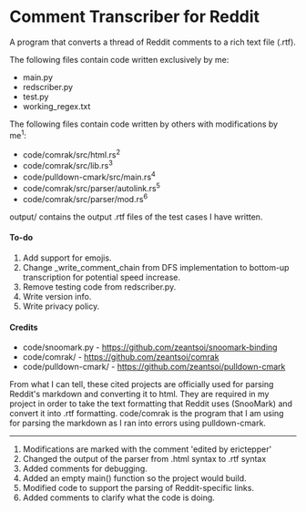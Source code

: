 # Comment Transcriber for Reddit
A program that converts a thread of Reddit comments to a rich text file (.rtf). 

The following files contain code written exclusively by me:
- main.py
- redscriber.py
- test.py
- working_regex.txt

The following files contain code written by others with modifications by me<sup>1</sup>:
- code/comrak/src/html.rs<sup>2</sup>
- code/comrak/src/lib.rs<sup>3</sup>
- code/pulldown-cmark/src/main.rs<sup>4</sup>
- code/comrak/src/parser/autolink.rs<sup>5</sup>
- code/comrak/src/parser/mod.rs<sup>6</sup>

output/ contains the output .rtf files of the test cases I have written. 

#### To-do
1. Add support for emojis. 
2. Change _write_comment_chain from DFS implementation to bottom-up transcription for potential speed increase.
3. Remove testing code from redscriber.py.
4. Write version info.
5. Write privacy policy. 

#### Credits

- code/snoomark.py - https://github.com/zeantsoi/snoomark-binding
- code/comrak/ - https://github.com/zeantsoi/comrak
- code/pulldown-cmark/ - https://github.com/zeantsoi/pulldown-cmark

From what I can tell, these cited projects are officially used for parsing 
Reddit's markdown and converting it to html. They are required in my project in order to take the text formatting that 
Reddit uses (SnooMark) and convert it into .rtf formatting. code/comrak is the program that I am using for parsing the 
markdown as I ran into errors using pulldown-cmark. 

---

1. Modifications are marked with the comment 'edited by erictepper'
2. Changed the output of the parser from .html syntax to .rtf syntax
3. Added comments for debugging.
4. Added an empty main() function so the project would build. <!-- Not included in the repository, as the changes were unsubstantial and therefore not worth including in my repository. -->
5. Modified code to support the parsing of Reddit-specific links.
6. Added comments to clarify what the code is doing.  